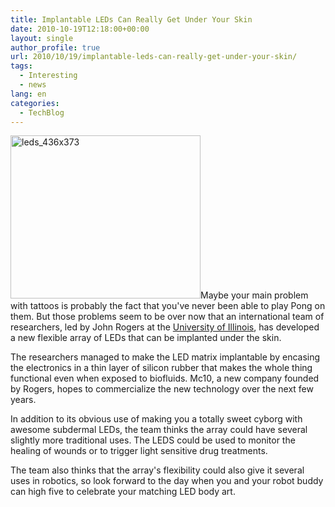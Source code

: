 ```yaml
---
title: Implantable LEDs Can Really Get Under Your Skin
date: 2010-10-19T12:18:00+00:00
layout: single
author_profile: true
url: 2010/10/19/implantable-leds-can-really-get-under-your-skin/
tags:
  - Interesting
  - news
lang: en
categories: 
  - TechBlog
---
```

[<img title="leds_436x373" border="0" alt="leds_436x373" src="http://lh5.ggpht.com/_vaUVXcmC3OI/TL2Fgd0y6WI/AAAAAAAACwg/BoKszhtZGR8/leds_436x373_thumb%5B2%5D.jpg?imgmax=800" width="304" height="261" />](http://lh3.ggpht.com/_vaUVXcmC3OI/TL2FeXwg05I/AAAAAAAACwc/3xNypAC5pqc/s1600-h/leds_436x373%5B4%5D.jpg)Maybe your main problem with tattoos is probably the fact that you've never been able to play Pong on them. But those problems seem to be over now that an international team of researchers, led by John Rogers at the [University of Illinois](http://illinois.edu/), has developed a new flexible array of LEDs that can be implanted under the skin.

The researchers managed to make the LED matrix implantable by encasing the electronics in a thin layer of silicon rubber that makes the whole thing functional even when exposed to biofluids. Mc10, a new company founded by Rogers, hopes to commercialize the new technology over the next few years.

In addition to its obvious use of making you a totally sweet cyborg with awesome subdermal LEDs, the team thinks the array could have several slightly more traditional uses. The LEDS could be used to monitor the healing of wounds or to trigger light sensitive drug treatments.

The team also thinks that the array's flexibility could also give it several uses in robotics, so look forward to the day when you and your robot buddy can high five to celebrate your matching LED body art.
